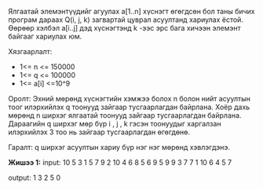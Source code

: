 Ялгаатай элемэнтүүдийг агуулах a[1..n] хүснэгт өгөгдсөн бол таны бичих програм дараах Q(i, j, k) загвартай цуврал асуултанд хариулах ёстой. Өөрөөр хэлбэл a[i..j] дэд хүснэгтэнд k -ээс эрс бага хичээн элемэнт байгааг хариулах юм.

Хязгаарлалт:  
-   1<= n <= 150000
-   1<= q <= 100000
-   1<= a[i] <=10^9

Оролт: 
Эхний мөрөнд хүснэгтийн хэмжээ болох n болон нийт асуултын тоог илэрхийлэх q тоонууд зайгаар тусгаарлагдан байрлана. Хоёр дахь мөрөнд n ширхэг ялгаатай тоонууд зайгаар тусгаарлагдан байрлана. Дараагийн q ширхэг мөр бүр i , j , k гэсэн тоонуудыг харгалзан илэрхийлэх 3 тоо нь зайгаар тусгаарлагдан өгөгдөнө.

Гаралт:
q ширхэг асуултын хариу бүр нэг нэг мөрөнд хэвлэгдэнэ.

**Жишээ 1:**
input:
10 5
3 1 5 7 9 2 10 4 6 8
5 6 9
5 9 9
3 7 7
1 10 6
4 5 7

output:
1
3
2
5
0